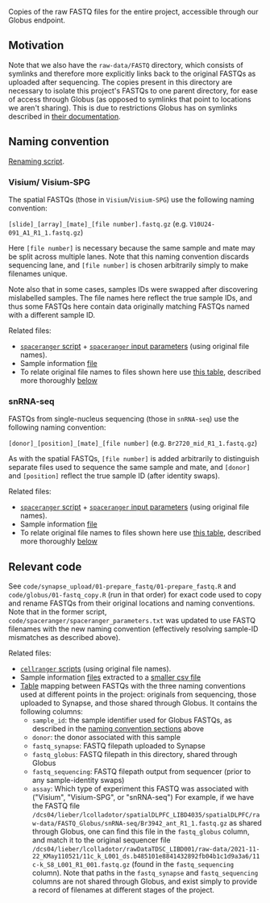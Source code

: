 Copies of the raw FASTQ files for the entire project, accessible through our Globus endpoint.

## Motivation

Note that we also have the `raw-data/FASTQ` directory, which consists of symlinks and therefore more explicitly links back to the original FASTQs as uploaded after sequencing. The copies present in this directory are necessary to isolate this project's FASTQs to one parent directory, for ease of access through Globus (as opposed to symlinks that point to locations we aren't sharing). This is due to restrictions Globus has on symlinks described in [their documentation](https://docs.globus.org/faq/transfer-sharing/#how_does_globus_handle_symlinks).

## Naming convention

[Renaming script](https://github.com/LieberInstitute/spatialDLPFC/blob/main/code/globus/01-fastq_copy.R).

### Visium/ Visium-SPG

The spatial FASTQs (those in `Visium`/`Visium-SPG`) use the following naming convention:

`[slide]_[array]_[mate]_[file number].fastq.gz` (e.g. `V10U24-091_A1_R1_1.fastq.gz`)

Here `[file number]` is necessary because the same sample and mate may be split across multiple lanes. Note that this naming convention discards sequencing lane, and `[file number]` is chosen arbitrarily simply to make filenames unique.

Note also that in some cases, samples IDs were swapped after discovering mislabelled samples. The file names here reflect the true sample IDs, and thus some FASTQs here contain data originally matching FASTQs named with a different sample ID.

Related files:

* [`spaceranger` script](https://github.com/LieberInstitute/spatialDLPFC/blob/main/code/spaceranger/rerun_spaceranger.sh) + [`spaceranger` input parameters](https://github.com/LieberInstitute/spatialDLPFC/blob/main/code/spaceranger/spaceranger_parameters.txt) (using original file names).
* Sample information [file](https://github.com/LieberInstitute/spatialDLPFC/blob/main/raw-data/sample_info/Visium_dlpfc_mastersheet.xlsx)
* To relate original file names to files shown here use [this table](https://github.com/LieberInstitute/DLPFC_snRNAseq/blob/main/raw-data/FASTQ_Globus/fastq_mapping.csv), described more thoroughly [below](https://github.com/LieberInstitute/spatialDLPFC/tree/main/raw-data/FASTQ_Globus#relevant-code)

### snRNA-seq

FASTQs from single-nucleus sequencing (those in `snRNA-seq`) use the following naming convention:

`[donor]_[position]_[mate]_[file number]` (e.g. `Br2720_mid_R1_1.fastq.gz`)

As with the spatial FASTQs, `[file number]` is added arbitrarily to distinguish separate files used to sequence the same sample and mate, and `[donor]` and `[position]` reflect the true sample ID (after identity swaps).

Related files:

* [`spaceranger` script](https://github.com/LieberInstitute/spatialDLPFC/blob/main/code/spaceranger_IF/01_spaceranger_IF.sh) + [`spaceranger` input parameters](https://github.com/LieberInstitute/spatialDLPFC/blob/main/code/spaceranger_IF/spaceranger_IF_parameters.txt) (using original file names).
* Sample information [file](https://github.com/LieberInstitute/spatialDLPFC/blob/main/raw-data/sample_info/Visium_IF_DLPFC_MasterExcel_01262022.xlsx)
* To relate original file names to files shown here use [this table](https://github.com/LieberInstitute/DLPFC_snRNAseq/blob/main/raw-data/FASTQ_Globus/fastq_mapping.csv), described more thoroughly [below](https://github.com/LieberInstitute/spatialDLPFC/tree/main/raw-data/FASTQ_Globus#relevant-code)

## Relevant code

See `code/synapse_upload/01-prepare_fastq/01-prepare_fastq.R` and `code/globus/01-fastq_copy.R` (run in that order) for exact code used to copy and rename FASTQs from their original locations and naming conventions. Note that in the former script, `code/spaceranger/spaceranger_parameters.txt` was updated to use FASTQ filenames with the new naming convention (effectively resolving sample-ID mismatches as described above).

Related files:

* [`cellranger` scripts](https://github.com/LieberInstitute/DLPFC_snRNAseq/tree/main/code/01_align) (using original file names).
* Sample information [files](https://github.com/LieberInstitute/DLPFC_snRNAseq/tree/main/raw-data/sample_info) extracted to a [smaller csv file](https://github.com/LieberInstitute/DLPFC_snRNAseq/blob/main/processed-data/04_synapse_upload/pd.csv)
* [Table](https://github.com/LieberInstitute/DLPFC_snRNAseq/blob/main/raw-data/FASTQ_Globus/fastq_mapping.csv) mapping between FASTQs with the three naming conventions used at different points in the project: originals from sequencing, those uploaded to Synapse, and those shared through Globus. It contains the following columns:
    * `sample_id`: the sample identifier used for Globus FASTQs, as described in the [naming convention sections](https://github.com/LieberInstitute/spatialDLPFC/tree/main/raw-data/FASTQ_Globus#naming-convention) above
    * `donor`: the donor associated with this sample
    * `fastq_synapse`: FASTQ filepath uploaded to Synapse
    * `fastq_globus`: FASTQ filepath in this directory, shared through Globus
    * `fastq_sequencing`: FASTQ filepath output from sequencer (prior to any sample-identity swaps)
    * `assay`: Which type of experiment this FASTQ was associated with ("Visium", "Visium-SPG", or "snRNA-seq")
For example, if we have the FASTQ file `/dcs04/lieber/lcolladotor/spatialDLPFC_LIBD4035/spatialDLPFC/raw-data/FASTQ_Globus/snRNA-seq/Br3942_ant_R1_1.fastq.gz` as shared through Globus, one can find this file in the `fastq_globus` column, and match it to the original sequencer file `/dcs04/lieber/lcolladotor/rawDataTDSC_LIBD001/raw-data/2021-11-22_KMay110521/11c_k_L001_ds.b485101e8841432892fb04b1c1d9a3a6/11c-k_S8_L001_R1_001.fastq.gz` (found in the `fastq_sequencing` column). Note that paths in the `fastq_synapse` and `fastq_sequencing` columns are not shared through Globus, and exist simply to provide a record of filenames at different stages of the project.
